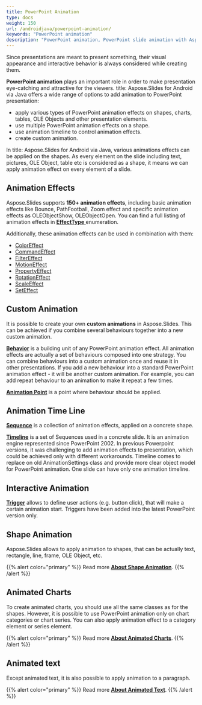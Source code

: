 ```yaml
---
title: PowerPoint Animation
type: docs
weight: 150
url: /androidjava/powerpoint-animation/
keywords: "PowerPoint animation"
description: "PowerPoint animation, PowerPoint slide animation with Aspose.Slides."
---
```


Since presentations are meant to present something, their visual appearance and interactive behavior is always considered while creating them.

**PowerPoint animation** plays an important role in order to make presentation eye-catching and attractive for the viewers. title: Aspose.Slides for Android via Java offers a wide range of options to add animation to PowerPoint presentation:

- apply various types of PowerPoint animation effects on shapes, charts, tables, OLE Objects and other presentation elements.
- use multiple PowerPoint animation effects on a shape.
- use animation timeline to control animation effects.
- create custom animation.

In title: Aspose.Slides for Android via Java, various animations effects can be applied on the shapes. As every element on the slide including text, pictures, OLE Object, table etc is considered as a shape, it means we can apply animation effect on every element of a slide.


## **Animation Effects**
Aspose.Slides supports **150+ animation effects**, including basic animation effects like Bounce, PathFootball, Zoom effect and specific animation effects as OLEObjectShow, OLEObjectOpen. You can find a full listing of animation effects in [**EffectType** ](https://reference.aspose.com/slides/net/aspose.slides.animation/effecttype)enumeration.

Additionally, these animation effects can be used in combination with them:

- [ColorEffect](https://reference.aspose.com/slides/androidjava/com.aspose.slides/ColorEffect)
- [CommandEffect](https://reference.aspose.com/slides/androidjava/com.aspose.slides/CommandEffect)
- [FilterEffect](https://reference.aspose.com/slides/androidjava/com.aspose.slides/FilterEffect)
- [MotionEffect](https://reference.aspose.com/slides/androidjava/com.aspose.slides/MotionEffect)
- [PropertyEffect](https://reference.aspose.com/slides/androidjava/com.aspose.slides/PropertyEffect)
- [RotationEffect](https://reference.aspose.com/slides/androidjava/com.aspose.slides/RotationEffect)
- [ScaleEffect](https://reference.aspose.com/slides/androidjava/com.aspose.slides/ScaleEffect)
- [SetEffect](https://reference.aspose.com/slides/androidjava/com.aspose.slides/SetEffect)

## **Custom Animation**
It is possible to create your own **custom animations** in Aspose.Slides. 
This can be achieved if you combine several behaviours together into a new custom animation.

[**Behavior**](https://reference.aspose.com/slides/androidjava/com.aspose.slides/Behavior) is a building unit of any PowerPoint animation effect. All animation effects are actually a set of behaviours composed into one strategy. You can combine behaviours into a custom animation once and reuse it in other presentations. If you add a new behaviour into a standard PowerPoint animation effect - it will be another custom animation. For example, you can add repeat behaviour to an animation to make it repeat a few times.

[**Animation Point**](https://reference.aspose.com/slides/androidjava/com.aspose.slides/Point) is a point where behaviour should be applied.

## **Animation Time Line**
[**Sequence**](https://reference.aspose.com/slides/androidjava/com.aspose.slides/Sequence) is a collection of animation effects, applied on a concrete shape.

[**Timeline**](https://reference.aspose.com/slides/androidjava/com.aspose.slides/AnimationTimeLine) is a set of Sequences used in a concrete slide. It is an animation engine represented since PowerPoint 2002. In previous Powerpoint versions, it was challenging to add animation effects to presentation, which could be achieved only with different workarounds. Timeline comes to replace on old AnimationSettings class and provide more clear object model for PowerPoint animation. One slide can have only one animation timeline.

## **Interactive Animation**
[**Trigger**](https://reference.aspose.com/slides/androidjava/com.aspose.slides/EffectTriggerType) allows to define user actions (e.g. button click), that will make a certain animation start. Triggers have been added into the latest PowerPoint version only.

## **Shape Animation**
Aspose.Slides allows to apply animation to shapes, that can be actually text, rectangle, line, frame, OLE Object, etc.

{{% alert color="primary" %}} 
Read more [**About Shape Animation**](/slides/androidjava/shape-animation/).
{{% /alert %}}

## **Animated Charts**
To create animated charts, you should use all the same classes as for the shapes. However, it is possible to use PowerPoint animation only on chart categories or chart series. You can also apply animation effect to a category element or series element.

{{% alert color="primary" %}} 
Read more [**About Animated Charts**](/slides/androidjava/animated-charts/).
{{% /alert %}}

## **Animated text**
Except animated text, it is also possible to apply animation to a paragraph.

{{% alert color="primary" %}} 
Read more [**About Animated Text**](/slides/androidjava/animated-text/).
{{% /alert %}}
